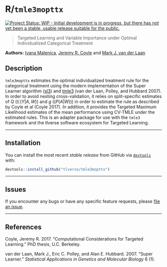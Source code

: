 
<!-- README.md is generated from README.Rmd. Please edit that file -->
R/`tmle3mopttx`
===============

[![Project Status: WIP - Initial development is in progress, but there has not yet been a stable, usable release suitable for the public.](http://www.repostatus.org/badges/latest/wip.svg)](http://www.repostatus.org/#wip)

> Targeted Learning and Variable Importance under Optimal Individualized Categorical Treatment

**Authors:** [Ivana Malenica](https://github.com/podTockom), [Jeremy R. Coyle](https://github.com/jeremyrcoyle) and [Mark J. van der Laan](https://vanderlaan-lab.org/)

Description
-----------

`tmle3mopttx` estimates the optimal individualized treatment rule for the categorical treatment using the modern implementation of the Super Learner algorithm ([sl3](https://github.com/tlverse/sl3)) and [tmle3](https://github.com/tlverse/tmle3) (van der Laan, Polley, and Hubbard 2007). In order to avoid nesting cross-validation, it relies on split-specific estimates of *Q* (𝔼(*Y*|*A*, *W*)) and *g* ((*P*(*A*|*W*))) in order to estimate the rule as described by Coyle et al (Coyle 2017). In addition, it provides the Targeted Maximum Likelihood estimates of the mean performance using CV-TMLE under the estimated rules. This is an adapter package for use with the `tmle3` framework and the tlverse software ecosystem for Targeted Learning.

------------------------------------------------------------------------

Installation
------------

You can install the most recent *stable release* from GitHub via [`devtools`](https://www.rstudio.com/products/rpackages/devtools/) with:

``` r
devtools::install_github("tlverse/tmle3mopttx")
```

------------------------------------------------------------------------

Issues
------

If you encounter any bugs or have any specific feature requests, please [file an issue](https://github.com/tlverse/tmle3mopttx/issues).

------------------------------------------------------------------------

References
----------

Coyle, Jeremy R. 2017. “Computational Considerations for Targeted Learning.” PhD thesis, U.C. Berkeley.

van der Laan, Mark J., Eric C. Polley, and Alan E. Hubbard. 2007. “Super Learner.” *Statistical Applications in Genetics and Molecular Biology* 6 (1).
